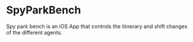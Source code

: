 # SpyParkBench
Spy park bench is an iOS App that controls the itinerary and shift changes of the different agents.

